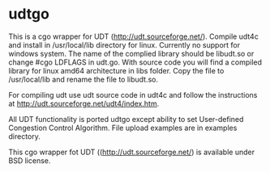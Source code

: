 # udtgo

This is a cgo wrapper for UDT (http://udt.sourceforge.net/). Compile udt4c and install in /usr/local/lib directory for linux. 
Currently no support for windows system. The name of the complied library should be libudt.so or change #cgo LDFLAGS in udt.go. 
With source code you will find a compiled library for linux amd64 architecture in libs folder. Copy the file to /usr/local/lib and 
rename the file to libudt.so.

For compiling udt use udt source code in udt4c and follow the instructions at http://udt.sourceforge.net/udt4/index.htm.

All UDT functionality is ported udtgo except ability to set User-defined Congestion Control Algorithm. File upload examples are in examples directory.

This cgo wrapper fot UDT ((http://udt.sourceforge.net/) is available under BSD license.


